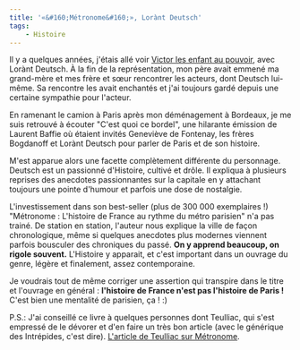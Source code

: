 ```yaml
---
title: '«&#160;Métronome&#160;», Lorànt Deutsch'
tags:
    - Histoire
---
```


Il y a quelques années, j'étais allé voir
[Victor les enfant au pouvoir](http://www.agoravox.fr/culture-loisirs/culture/article/victor-ou-les-enfants-au-pouvoir-29501),
avec Lorànt Deutsch. À la fin de la représentation, mon père avait emmené ma
grand-mère et mes frère et sœur rencontrer les acteurs, dont Deutsch lui-même.
Sa rencontre les avait enchantés et j'ai toujours gardé depuis une certaine
sympathie pour l'acteur.

<!-- more -->

En ramenant le camion à Paris après mon déménagement à Bordeaux, je me suis
retrouvé à écouter "C'est quoi ce bordel", une hilarante émission de Laurent
Baffie où étaient invités Geneviève de Fontenay, les frères Bogdanoff et Lorànt
Deutsch pour parler de Paris et de son histoire.

M'est apparue alors une facette complètement différente du personnage. Deutsch
est un passionné d'Histoire, cultivé et drôle. Il expliqua à plusieurs reprises
des anecdotes passionnantes sur la capitale en y attachant toujours une pointe
d'humour et parfois une dose de nostalgie.

L'investissement dans son best-seller (plus de 300 000 exemplaires !) "Métronome
: L'histoire de France au rythme du métro parisien" n'a pas trainé. De station
en station, l'auteur nous explique la ville de façon chronologique, même si
quelques anecdotes plus modernes viennent parfois bousculer des chroniques du
passé. **On y apprend beaucoup, on rigole souvent.** L'Histoire y apparait, et
c'est important dans un ouvrage du genre, légère et finalement, assez
contemporaine.

Je voudrais tout de même corriger une assertion qui transpire dans le titre et
l'ouvrage en général : **l'histoire de France n'est pas l'histoire de Paris !**
C'est bien une mentalité de parisien, ça ! :)

P.S.: J'ai conseillé ce livre à quelques personnes dont Teulliac, qui s'est
empressé de le dévorer et d'en faire un très bon article (avec le générique des
Intrépides, c'est dire).
[L'article de Teulliac sur Métronome](http://www.teulliac.com/metronome-de-lorant-deutsch-20-siecles-dhistoire-au-rythme-du-metro-parisien/).
